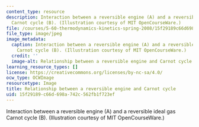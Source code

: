 ```yaml
---
content_type: resource
description: Interaction between a reversible engine (A) and a reversible ideal gas
  Carnot cycle (B). (Illustration courtesy of MIT OpenCourseWare.)
file: /courses/5-60-thermodynamics-kinetics-spring-2008/15f29189c66d698a742c562fb1f723ef_5-60s08.jpg
file_type: image/jpeg
image_metadata:
  caption: Interaction between a reversible engine (A) and a reversible ideal gas
    Carnot cycle (B). (Illustration courtesy of MIT OpenCourseWare.)
  credit: ''
  image-alt: Relationship between a reversible engine and Carnot cycle.
learning_resource_types: []
license: https://creativecommons.org/licenses/by-nc-sa/4.0/
ocw_type: OCWImage
resourcetype: Image
title: Relationship between a reversible engine and Carnot cycle
uid: 15f29189-c66d-698a-742c-562fb1f723ef
---
```

Interaction between a reversible engine (A) and a reversible ideal gas Carnot cycle (B). (Illustration courtesy of MIT OpenCourseWare.)